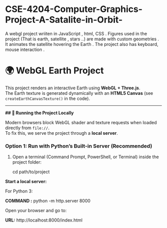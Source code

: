 # CSE-4204-Computer-Graphics-Project-A-Satalite-in-Orbit-
A webgl project wriiten in JavaScript , html, CSS . Figures  used in the project (That is earth, satellite , stars ..) are made with custom geometries .  It animates the satellite hovering the Earth .  The  project also has keyboard, mouse interaction .


# 🌍 WebGL Earth Project

This project renders an interactive Earth using **WebGL + Three.js**.  
The Earth texture is generated dynamically with an **HTML5 Canvas** (see `createEarthCanvasTexture()` in the code).

---

**## 🚀 Running the Project Locally**

Modern browsers block WebGL shader and texture requests when loaded directly from `file://`.  
To fix this, we serve the project through a **local server**.

### Option 1: Run with Python’s Built-in Server (Recommended)

1. Open a terminal (Command Prompt, PowerShell, or Terminal) inside the project folder:
   
   cd path/to/project


**Start a local server:**

For Python 3:

**COMMAND :** python -m http.server 8000 

Open your browser and go to:

**URL:**  http://localhost:8000/index.html
